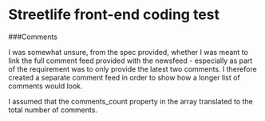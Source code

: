 Streetlife front-end coding test
=================


###Comments

I was somewhat unsure, from the spec provided, whether I was meant to link the full comment feed provided with the newsfeed - especially as part of the requirement was to only provide the latest two comments. I therefore created a separate comment feed in order to show how a longer list of comments would look.

I assumed that the comments_count property in the array translated to the total number of comments.
